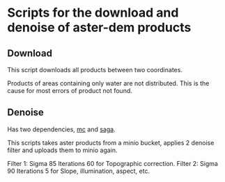 # Scripts for the download and denoise of aster-dem products

## Download
This script downloads all products between two coordinates.

Products of areas containing only water are not distributed. This is the cause for most errors of product not found.

## Denoise
Has two dependencies, [mc](https://github.com/minio/mc) and [saga](https://sourceforge.net/projects/saga-gis/).

This scripts takes aster products from a minio bucket, applies 2 denoise filter and uploads them to minio again.

Filter 1: Sigma 85 Iterations 60 for Topographic correction.
Filter 2: Sigma 90 Iterations 5  for Slope, illumination, aspect, etc.